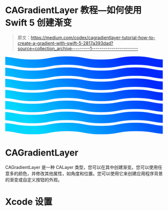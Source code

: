 # CAGradientLayer 教程—如何使用 Swift 5 创建渐变

> 原文：<https://medium.com/codex/cagradientlayer-tutorial-how-to-create-a-gradient-with-swift-5-2817a393dad?source=collection_archive---------1----------------------->

![](img/d5dc02405e6492f3a8e4f0f1d752a0f5.png)

# CAGradientLayer

CAGradientLayer 是一种 CALayer 类型，您可以在其中创建渐变。您可以使用任意多的颜色，并修改其他属性，如角度和位置。您可以使用它来创建应用程序背景的渐变或自定义按钮的外观。

# Xcode 设置